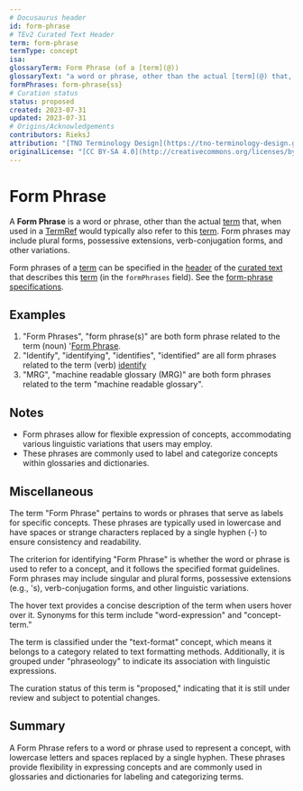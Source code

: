 ```yaml
---
# Docusaurus header
id: form-phrase
# TEv2 Curated Text Header
term: form-phrase
termType: concept
isa:
glossaryTerm: Form Phrase (of a [term](@))
glossaryText: "a word or phrase, other than the actual [term](@) that, when used in a [TermRef](@) would typically also refer to this [term](@). Form phrases may include plural forms, possessive extensions, verb-conjugation forms, and other variations."
formPhrases: form-phrase{ss}
# Curation status
status: proposed
created: 2023-07-31
updated: 2023-07-31
# Origins/Acknowledgements
contributors: RieksJ
attribution: "[TNO Terminology Design](https://tno-terminology-design.github.io/tev2-specifications/docs)"
originalLicense: "[CC BY-SA 4.0](http://creativecommons.org/licenses/by-sa/4.0/?ref=chooser-v1)"
---
```


# Form Phrase

A **Form Phrase** is a word or phrase, other than the actual [term](@) that, when used in a [TermRef](@) would typically also refer to this [term](@). Form phrases may include plural forms, possessive extensions, verb-conjugation forms, and other variations.

Form phrases of a [term](@) can be specified in the [header](@) of the [curated text](@) that describes this [term](@) (in the `formPhrases` field). See the [form-phrase specifications](/docs/spec-syntax/form-phrase-syntax).

## Examples

1. "Form Phrases", "form phrase(s)" are both form phrase related to the term (noun) '[Form Phrase](@).
2. "Identify", "identifying", "identifies", "identified" are all form phrases related to the term (verb) [identify](@)
3. "MRG", "machine readable glossary (MRG)" are both form phrases related to the term "machine readable glossary".

## Notes

- Form phrases allow for flexible expression of concepts, accommodating various linguistic variations that users may employ.
- These phrases are commonly used to label and categorize concepts within glossaries and dictionaries.

## Miscellaneous

The term "Form Phrase" pertains to words or phrases that serve as labels for specific concepts. These phrases are typically used in lowercase and have spaces or strange characters replaced by a single hyphen (-) to ensure consistency and readability.

The criterion for identifying "Form Phrase" is whether the word or phrase is used to refer to a concept, and it follows the specified format guidelines. Form phrases may include singular and plural forms, possessive extensions (e.g., 's), verb-conjugation forms, and other linguistic variations.

The hover text provides a concise description of the term when users hover over it. Synonyms for this term include "word-expression" and "concept-term."

The term is classified under the "text-format" concept, which means it belongs to a category related to text formatting methods. Additionally, it is grouped under "phraseology" to indicate its association with linguistic expressions.

The curation status of this term is "proposed," indicating that it is still under review and subject to potential changes.

## Summary

A Form Phrase refers to a word or phrase used to represent a concept, with lowercase letters and spaces replaced by a single hyphen. These phrases provide flexibility in expressing concepts and are commonly used in glossaries and dictionaries for labeling and categorizing terms.
